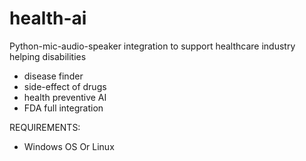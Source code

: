 # health-ai
Python-mic-audio-speaker integration to support healthcare industry helping disabilities

- disease finder
- side-effect of drugs
- health preventive AI
- FDA full integration

REQUIREMENTS:
- Windows OS Or Linux

